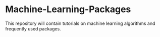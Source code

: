 # Machine-Learning-Packages
This repository will contain tutorials on machine learning algorithms and frequently used packages.
